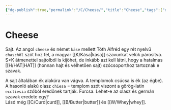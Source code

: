 ```yaml
---
{"dg-publish":true,"permalink":"/C/Cheese/","title":"Cheese","tags":["dg_uploaded"],"created":"2023-10-13T02:06","updated":"2023-10-25T01:10"}
---
```



# Cheese

Sajt. Az angol `cheese` és német `käse` mellett Tóth Alfréd egy rét nyelvű `chaschöl` szót hoz fel, a magyar [[K/Kása\|kása]] szavunkat velük párosítva. S>K átmenettel sajtolból is kijöhet, de inkább azt kell látni, hogy a hatalmas [[H/HAT\|HAT]] (honnan hajt és vélhetően sajt) szócsoporthoz tartoznak e szavak.  

A sajt általában ék alakúra van vágva. A templomok csúcsa is ék (az égbe). A hasonló alakú olasz `chiesa` = templom szót viszont a görög-latin `eccliesia` szóból eredőnek tartják. Furcsa. Lehet-e az olasz és germán szavak eredete egy?  
Lásd még [[C/Curd\|curd]], [[B/Butter\|butter]] és [[W/Whey\|whey]]. 